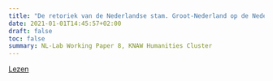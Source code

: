 ```yaml
---
title: "De retoriek van de Nederlandse stam. Groot-Nederland op de Nederlandsche Taal- en Letterkundige Congressen (1849-1875) volgens letterkundigen en politici"
date: 2021-01-01T14:45:57+02:00
draft: false
toc: false
summary: NL-Lab Working Paper 8, KNAW Humanities Cluster
---
```


[Lezen](https://nl-lab.net/wp-content/uploads/2021/06/working-paper-Abel-van-Oosterwijk.pdf)